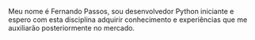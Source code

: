 Meu nome é Fernando Passos, sou desenvolvedor Python iniciante e espero com esta disciplina adquirir conhecimento e experiências que me auxiliarão posteriormente no mercado.